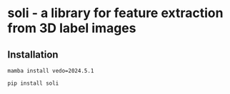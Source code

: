 # soli - a library for feature extraction from 3D label images

## Installation

```
mamba install vedo=2024.5.1
```

```
pip install soli
```



